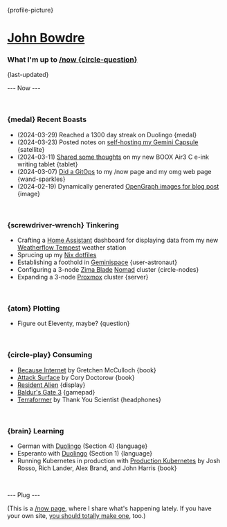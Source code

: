 {profile-picture}

# [John Bowdre](https://jbowdre.lol)

### What I'm up to [/now {circle-question}](https://nownownow.com/about)

{last-updated}

--- Now ---

<script src="https://status.lol/jbowdre.js?time&link&fluent&pretty"></script>

<br>

### {medal} Recent Boasts
- (2024-03-29) Reached a 1300 day streak on Duolingo {medal}
- (2024-03-23) Posted notes on [self-hosting my Gemini Capsule](https://runtimeterror.dev/gemini-capsule-gempost-github-actions/) {satellite}
- (2024-03-11) [Shared some thoughts](https://capsule.jbowdre.lol/gemlog/2024-03-11-boox-note-3c-writing-tablet.gmi) on my new BOOX Air3 C e-ink writing tablet {tablet}
- (2024-03-07) [Did a GitOps](https://capsule.jbowdre.lol/gemlog/2024-03-07-gitops-omglol.gmi) to my /now page and my omg web page {wand-sparkles}
- (2024-02-19) Dynamically generated [OpenGraph images for blog post](https://runtimeterror.dev/dynamic-opengraph-images-with-hugo/) {image}

<br>

### {screwdriver-wrench} Tinkering
- Crafting a [Home Assistant](https://www.home-assistant.io/) dashboard for displaying data from my new [Weatherflow Tempest](https://shop.weatherflow.com/products/tempest) weather station
- Sprucing up my [Nix dotfiles](https://github.com/jbowdre/dotfiles)
- Establishing a foothold in [Geminispace](https://geminiprotocol.net/) {user-astronaut}
- Configuring a 3-node [Zima Blade](https://www.zimaboard.com/blade/) [Nomad](https://www.nomadproject.io/) cluster {circle-nodes}
- Expanding a 3-node [Proxmox](https://www.proxmox.com/en/proxmox-virtual-environment/overview) cluster {server}

<br>

### {atom} Plotting
- Figure out Eleventy, maybe? {question}

<br>

### {circle-play} Consuming
- [Because Internet](https://gretchenmcculloch.com/book/) by Gretchen McCulloch {book}
- [Attack Surface](https://craphound.com/about/attacksurface/) by Cory Doctorow {book}
- [Resident Alien](https://www.imdb.com/title/tt8690918/) {display}
- [Baldur's Gate 3](https://store.steampowered.com/app/1086940/Baldurs_Gate_3/) {gamepad}
- [Terraformer](https://songwhip.com/thank-you-scientist/terraformer) by Thank You Scientist {headphones}

<br>

### {brain} Learning
- German with [Duolingo](https://www.duolingo.com/) (Section 4) {language}
- Esperanto with [Duolingo](https://www.duolingo.com/) (Section 1) {language}
- Running Kubernetes in production with [Production Kubernetes](https://www.oreilly.com/library/view/production-kubernetes/9781492092292/) by Josh Rosso, Rich Lander, Alex Brand, and John Harris {book}

<br>

--- Plug ---

(This is a [/now page](https://nownownow.com/about), where I share what's happening lately. If you have your own site, [you should totally make one](https://nownownow.com/about), too.)






